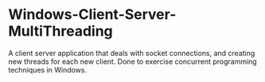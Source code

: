 # Windows-Client-Server-MultiThreading
A client server application that deals with socket connections, and creating new threads for each new client. Done to exercise concurrent programming techniques in Windows.
